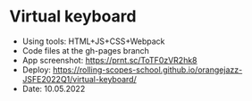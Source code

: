 # Virtual keyboard
- Using tools: HTML+JS+CSS+Webpack
- Code files at the gh-pages branch
- App screenshot:
https://prnt.sc/ToTF0zVR2hk8
- Deploy:
https://rolling-scopes-school.github.io/orangejazz-JSFE2022Q1/virtual-keyboard/
- Date: 10.05.2022
